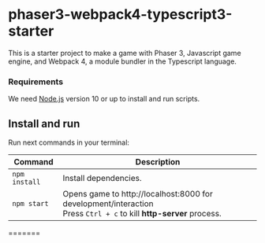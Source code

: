 # phaser3-webpack4-typescript3-starter
This is a starter project to make a game with Phaser 3, Javascript game engine, and Webpack 4, a module bundler in the Typescript language.

### Requirements

We need [Node.js](https://nodejs.org) version 10 or up to install and run scripts.

## Install and run

Run next commands in your terminal:

| Command | Description |
|---------|-------------|
| `npm install` | Install dependencies. |
| `npm start` | Opens game to http://localhost:8000 for development/interaction <br> Press `Ctrl + c` to kill **http-server** process. |
=======

